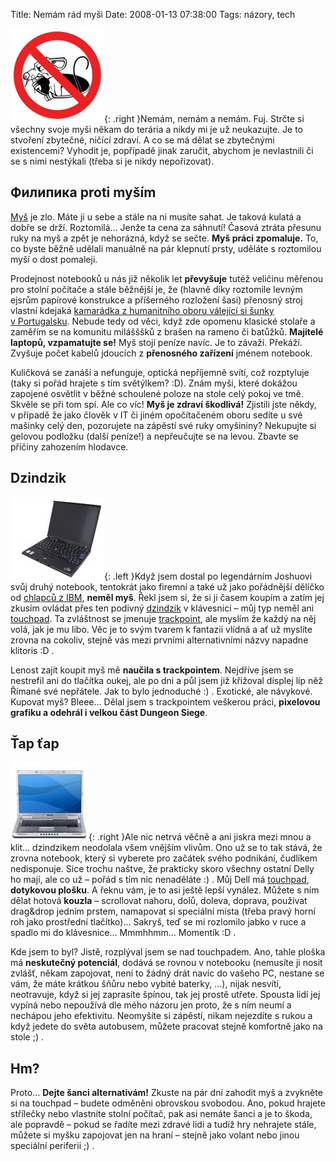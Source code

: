 Title: Nemám rád myši
Date: 2008-01-13 07:38:00
Tags: názory, tech

![obrázek](images/27.jpg){: .right }Nemám, nemám a nemám. Fuj. Strčte si všechny svoje myši někam do terária a nikdy mi je už neukazujte. Je to stvoření zbytečné, ničící zdraví. A co se má dělat se zbytečnými existencemi? Vyhodit je, popřípadě jinak zaručit, abychom je nevlastnili či se s nimi nestýkali (třeba si je nikdy nepořizovat).

## Филипика proti myším

[Myš](http://cs.wikipedia.org/wiki/Počítačová_myš) je zlo. Máte ji u sebe a stále na ni musíte sahat. Je taková kulatá a dobře se drží. Roztomilá… Jenže ta cena za sáhnutí! Časová ztráta přesunu ruky na myš a zpět je nehorázná, když se sečte. **Myš práci zpomaluje.** To, co byste běžně udělali manuálně na pár klepnutí prsty, uděláte s roztomilou myší o dost pomaleji.

Prodejnost notebooků u nás již několik let **převyšuje** tutéž veličinu měřenou pro stolní počítače a stále běžnější je, že (hlavně díky roztomile levným ejsrům papírové konstrukce a příšerného rozložení šasi) přenosný stroj vlastní kdejaká [kamarádka z humanitního oboru válející si šunky v Portugalsku](http://mladice.blog.cz/). Nebude tedy od věci, když zde opomenu klasické stolaře a zaměřím se na komunitu milášššků z brašen na rameno či batůžků. **Majitelé laptopů, vzpamatujte se!** Myš stojí peníze navíc. Je to závaží. Překáží. Zvyšuje počet kabelů jdoucích z **přenosného zařízení** jménem notebook.

Kuličková se zanáší a nefunguje, optická nepříjemně svítí, což rozptyluje (taky si pořád hrajete s tím světýlkem? :D). Znám myši, které dokážou zapojené osvětlit v běžné schoulené poloze na stole celý pokoj ve tmě. Skvěle se při tom spí. Ale co víc! **Myš je zdraví škodlivá!** Zjistili jste někdy, v případě že jako člověk v IT či jiném opočítačeném oboru sedíte u své mašinky celý den, pozorujete na zápěstí své ruky omyšininy? Nekupujte si gelovou podložku (další peníze!) a nepřeučujte se na levou. Zbavte se příčiny zahozením hlodavce.

## Dzindzik

![obrázek](images/28.jpg){: .left }Když jsem dostal po legendárním Joshuovi svůj druhý notebook, tentokrát jako firemní a také už jako pořádnější dělíčko od [chlapců z IBM](http://en.wikipedia.org/wiki/Thinkpad), **neměl myš**. Řekl jsem si, že si ji časem koupím a zatím jej zkusím ovládat přes ten podivný [dzindzik](http://slovnik.dovrecka.sk/narecovy-slovnik/dzindzik) v klávesnici – můj typ neměl ani [touchpad](http://cs.wikipedia.org/wiki/Touchpad). Ta zvláštnost se jmenuje [trackpoint](http://cs.wikipedia.org/wiki/Trackpoint), ale myslím že každý na něj volá, jak je mu libo. Věc je to svým tvarem k fantazii vlídná a ať už myslíte zrovna na cokoliv, stejně vás mezi prvními alternativními názvy napadne klitoris :D .

Lenost zajít koupit myš mě **naučila s trackpointem**. Nejdříve jsem se nestrefil ani do tlačítka oukej, ale po dni a půl jsem již křižoval displej líp něž Římané své nepřátele. Jak to bylo jednoduché :) . Exotické, ale návykové. Kupovat myš? Bleee… Dělal jsem s trackpointem veškerou práci, **pixelovou grafiku a odehrál i velkou část Dungeon Siege**.

## Ťap ťap

![obrázek](images/29.jpg){: .right }Ale nic netrvá věčně a ani jiskra mezi mnou a
klit… dzindzikem neodolala všem vnějším vlivům. Ono už se to tak stává, že zrovna notebook, který si vyberete pro začátek svého podnikání, čudlíkem nedisponuje. Sice trochu naštve, že prakticky skoro všechny ostatní Delly ho mají, ale co už – pořád s tím nic nenaděláte :) . Můj Dell má [touchpad](http://cs.wikipedia.org/wiki/Touchpad), **dotykovou plošku**. A řeknu vám, je to asi ještě lepší vynález. Můžete s ním dělat hotová **kouzla** – scrollovat nahoru, dolů, doleva, doprava, používat drag&drop jedním prstem, namapovat si speciální místa (třeba pravý horní roh jako prostřední tlačítko)… Sakryš, teď se mi rozlomilo jabko v ruce a spadlo mi do klávesnice… Mmmhhmm… Momentík :D .

Kde jsem to byl? Jistě, rozplýval jsem se nad touchpadem. Ano, tahle ploška má **neskutečný potenciál**, dodává se rovnou v notebooku (nemusíte ji nosit zvlášť, někam zapojovat, není to žádný drát navíc do vašeho PC, nestane se vám, že máte krátkou šňůru nebo vybité baterky, …), nijak nesvítí, neotravuje, když si jej zaprasíte špínou, tak jej prostě utřete. Spousta lidí jej vypíná nebo nepoužívá dle mého názoru jen proto, že s ním neumí a nechápou jeho efektivitu. Neomyšíte si zápěstí, nikam nejezdíte s rukou a když jedete do světa autobusem, můžete pracovat stejně komfortně jako na stole ;) .

## Hm?

Proto… **Dejte šanci alternativám!** Zkuste na pár dní zahodit myš a zvykněte si na touchpad – budete odměněni obrovskou svobodou. Ano, pokud hrajete střílečky nebo vlastníte stolní počítač, pak asi nemáte šanci a je to škoda, ale popravdě – pokud se řadíte mezi zdravé lidi a tudíž hry nehrajete stále, můžete si myšku zapojovat jen na hraní – stejně jako volant nebo jinou speciální periferii
;) .